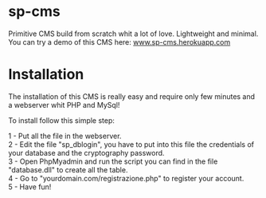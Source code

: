 # sp-cms
Primitive CMS build from scratch whit a lot of love. Lightweight and minimal. 
You can try a demo of this CMS here: www.sp-cms.herokuapp.com

# Installation

The installation of this CMS is really easy and require only few minutes and a webserver whit PHP and MySql!

To install follow this simple step:

1 - Put all the file in the webserver. <br>
2 - Edit the file "sp_dblogin", you have to put into this file the credentials of your database and the cryptography password. <br>
3 - Open PhpMyadmin and run the script you can find in the file "database.dll" to create all the table. <br>
4 - Go to "yourdomain.com/registrazione.php" to register your account. <br>
5 - Have fun! <br>
